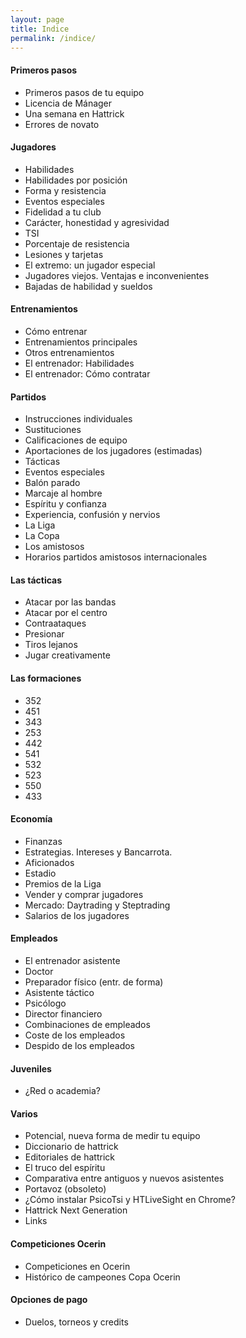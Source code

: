 ```yaml
---
layout: page
title: Indice
permalink: /indice/
---
```


#### Primeros pasos
- Primeros pasos de tu equipo
- Licencia de Mánager
- Una semana en Hattrick
- Errores de novato

#### Jugadores
- Habilidades
- Habilidades por posición
- Forma y resistencia
- Eventos especiales
- Fidelidad a tu club
- Carácter, honestidad y agresividad
- TSI
- Porcentaje de resistencia
- Lesiones y tarjetas
- El extremo: un jugador especial
- Jugadores viejos. Ventajas e inconvenientes
- Bajadas de habilidad y sueldos

#### Entrenamientos
- Cómo entrenar
- Entrenamientos principales
- Otros entrenamientos
- El entrenador: Habilidades
- El entrenador: Cómo contratar

#### Partidos
- Instrucciones individuales
- Sustituciones
- Calificaciones de equipo
- Aportaciones de los jugadores (estimadas)
- Tácticas
- Eventos especiales
- Balón parado
- Marcaje al hombre
- Espíritu y confianza
- Experiencia, confusión y nervios
- La Liga
- La Copa
- Los amistosos
- Horarios partidos amistosos internacionales

#### Las tácticas
- Atacar por las bandas
- Atacar por el centro
- Contraataques
- Presionar
- Tiros lejanos
- Jugar creativamente

#### Las formaciones
- 352
- 451
- 343
- 253
- 442
- 541
- 532
- 523
- 550
- 433

#### Economía
- Finanzas
- Estrategias. Intereses y Bancarrota.
- Aficionados
- Estadio
- Premios de la Liga
- Vender y comprar jugadores
- Mercado: Daytrading y Steptrading
- Salarios de los jugadores

#### Empleados
- El entrenador asistente
- Doctor
- Preparador físico (entr. de forma)
- Asistente táctico
- Psicólogo
- Director financiero
- Combinaciones de empleados
- Coste de los empleados
- Despido de los empleados

#### Juveniles
- ¿Red o academia?

#### Varios
- Potencial, nueva forma de medir tu equipo
- Diccionario de hattrick
- Editoriales de hattrick
- El truco del espíritu
- Comparativa entre antiguos y nuevos asistentes
- Portavoz (obsoleto)
- ¿Cómo instalar PsicoTsi y HTLiveSight en Chrome?
- Hattrick Next Generation
- Links

#### Competiciones Ocerin
- Competiciones en Ocerin
- Histórico de campeones Copa Ocerin

#### Opciones de pago
- Duelos, torneos y credits
